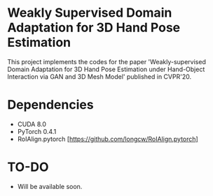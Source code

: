 # Weakly Supervised Domain Adaptation for 3D Hand Pose Estimation
This project implements the codes for the paper 'Weakly-supervised Domain Adaptation for 3D Hand Pose Estimation under Hand-Object Interaction via GAN and 3D Mesh Model' published in CVPR'20.

# Dependencies
- CUDA 8.0
- PyTorch 0.4.1
- RoIAlign.pytorch [https://github.com/longcw/RoIAlign.pytorch]

# TO-DO
- Will be available soon.
